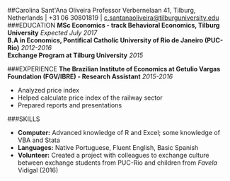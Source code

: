 ##Carolina Sant'Ana Oliveira
Professor Verbernelaan 41, Tilburg, Netherlands | +31 06 30801819 | c.santanaoliveira@tilburguniversity.edu
###EDUCATION
**MSc Economics - track Behavioral Economics, Tilburg University** *Expected July 2017*										
**B.A in Economics, Pontifical Catholic University of Rio de Janeiro (PUC-Rio)** *2012-2016*                
**Exchange Program at Tilburg University** *2015*

###EXPERIENCE
**The Brazilian Institute of Economics at Getulio Vargas Foundation (FGV/IBRE) - Research Assistant** *2015-2016*
- Analyzed price index
- Helped calculate price index of the railway sector
- Prepared reports and presentations

###SKILLS
- **Computer:** Advanced knowledge of R and Excel; some knowledge of VBA and Stata
- **Languages:** Native Portuguese, Fluent English, Basic Spanish
- **Volunteer:** Created a project with colleagues to exchange culture between exchange students from PUC-Rio and children from *Favela* Vidigal (2016) 

